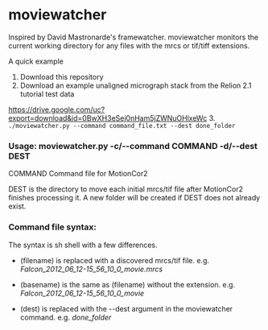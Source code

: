 # moviewatcher
Inspired by David Mastronarde's framewatcher. moviewatcher monitors the current working directory for any files with the mrcs or tif/tiff extensions.

A quick example

1. Download this repository
2. Download an example unaligned micrograph stack from the Relion 2.1 tutorial test data

https://drive.google.com/uc?export=download&id=0BwXH3eSej0nHam5jZWNuOHlxeWc
3. ```./moviewatcher.py --command command_file.txt --dest done_folder```


### Usage: moviewatcher.py -c/--command COMMAND -d/--dest DEST

COMMAND  Command file for MotionCor2

DEST     is the directory to move each initial mrcs/tif file after MotionCor2 finishes processing it. A new folder will be created if DEST does not already exist.


### Command file syntax:

The syntax is sh shell with a few differences.

  - (filename)  is replaced with a discovered mrcs/tif file. e.g. *Falcon_2012_06_12-15_56_10_0_movie.mrcs*

  - (basename)  is the same as (filename) without the extension. e.g. *Falcon_2012_06_12-15_56_10_0_movie*

  - (dest)      is replaced with the --dest argument in the moviewatcher command. e.g. *done_folder*

